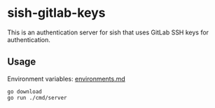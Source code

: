 # sish-gitlab-keys

This is an authentication server for sish that uses GitLab SSH keys for authentication.

## Usage

Environment variables: [environments.md](./docs/environments.md)

```shell
go download
go run ./cmd/server
```
